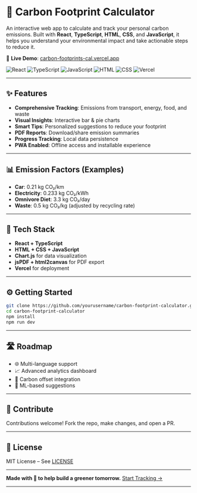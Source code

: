 # 🌿 Carbon Footprint Calculator

An interactive web app to calculate and track your personal carbon emissions. Built with **React**, **TypeScript**, **HTML**, **CSS**, and **JavaScript**, it helps you understand your environmental impact and take actionable steps to reduce it.

🔗 **Live Demo**: [carbon-footprints-cal.vercel.app](https://carbon-footprints-cal.vercel.app/)

![React](https://img.shields.io/badge/React-18.2.0-blue?style=for-the-badge\&logo=react)
![TypeScript](https://img.shields.io/badge/TypeScript-5.0-blue?style=for-the-badge\&logo=typescript)
![JavaScript](https://img.shields.io/badge/JavaScript-ES6+-yellow?style=for-the-badge\&logo=javascript)
![HTML](https://img.shields.io/badge/HTML5-E34F26?style=for-the-badge\&logo=html5\&logoColor=white)
![CSS](https://img.shields.io/badge/CSS3-1572B6?style=for-the-badge\&logo=css3\&logoColor=white)
![Vercel](https://img.shields.io/badge/Deployed%20on-Vercel-000000?style=for-the-badge\&logo=vercel)

---

## ✨ Features

* **Comprehensive Tracking**: Emissions from transport, energy, food, and waste
* **Visual Insights**: Interactive bar & pie charts
* **Smart Tips**: Personalized suggestions to reduce your footprint
* **PDF Reports**: Download/share emission summaries
* **Progress Tracking**: Local data persistence
* **PWA Enabled**: Offline access and installable experience

---

## 📊 Emission Factors (Examples)

* **Car**: 0.21 kg CO₂/km
* **Electricity**: 0.233 kg CO₂/kWh
* **Omnivore Diet**: 3.3 kg CO₂/day
* **Waste**: 0.5 kg CO₂/kg (adjusted by recycling rate)

---

## 🚀 Tech Stack

* **React + TypeScript**
* **HTML + CSS + JavaScript**
* **Chart.js** for data visualization
* **jsPDF + html2canvas** for PDF export
* **Vercel** for deployment

---

## ⚙️ Getting Started

```bash
git clone https://github.com/yourusername/carbon-footprint-calculator.git
cd carbon-footprint-calculator
npm install
npm run dev
```

---

## 🛣️ Roadmap

* 🌐 Multi-language support
* 📈 Advanced analytics dashboard
* 🤝 Carbon offset integration
* 🧠 ML-based suggestions

---

## 🤝 Contribute

Contributions welcome! Fork the repo, make changes, and open a PR.

---

## 📄 License

MIT License – See [LICENSE](LICENSE)

---

**Made with 💚 to help build a greener tomorrow.**
[Start Tracking →](https://carbon-footprints-cal.vercel.app/)

---
